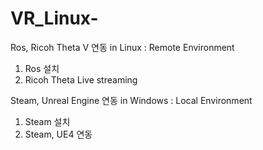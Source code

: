 # VR_Linux-
Ros, Ricoh Theta V 연동 in Linux
: Remote Environment
1. Ros 설치
2. Ricoh Theta Live streaming 

Steam, Unreal Engine 연동 in Windows
: Local Environment
1. Steam 설치
2. Steam, UE4 연동 


